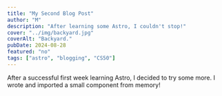 ```yaml
---
title: "My Second Blog Post"
author: "M"
description: "After learning some Astro, I couldn't stop!"
cover: "../img/backyard.jpg"
coverAlt: "Backyard."
pubDate: 2024-08-28
featured: "no"
tags: ["astro", "blogging", "CS50"]
---
```

After a successful first week learning Astro, I decided to try some more. I wrote and imported a small component from memory!